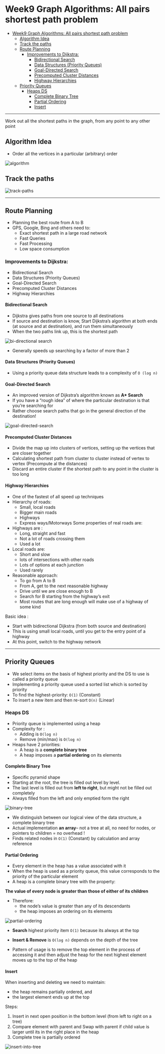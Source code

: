 # Week9 Graph Algorithms: All pairs shortest path problem

- [Week9 Graph Algorithms: All pairs shortest path problem](#week9-graph-algorithms-all-pairs-shortest-path-problem)
  - [Algorithm Idea](#algorithm-idea)
  - [Track the paths](#track-the-paths)
  - [Route Planning](#route-planning)
    - [Improvements to Dijkstra:](#improvements-to-dijkstra)
      - [Bidirectional Search](#bidirectional-search)
      - [Data Structures (Priority Queues)](#data-structures-priority-queues)
      - [Goal-Directed Search](#goal-directed-search)
      - [Precomputed Cluster Distances](#precomputed-cluster-distances)
      - [Highway Hierarchies](#highway-hierarchies)
  - [Priority Queues](#priority-queues)
    - [Heaps DS](#heaps-ds)
      - [Complete Binary Tree](#complete-binary-tree)
      - [Partial Ordering](#partial-ordering)
      - [Insert](#insert)

---

Work out all the shortest paths in the graph, from any
point to any other point

## Algorithm Idea

- Order all the vertices in a particular (arbitrary) order

![algorithm](images/algorithm.png)

## Track the paths

![track-paths](images/track-paths.png)

---

## Route Planning

- Planning the best route from A to B
- GPS, Google, Bing and others need to:
  - Exact shortest path in a large road network
  - Fast Queries
  - Fast Processing
  - Low space consumption

### Improvements to Dijkstra:

- Bidirectional Search
- Data Structures (Priority Queues)
- Goal-Directed Search
- Precomputed Cluster Distances
- Highway Hierarchies

#### Bidirectional Search

- Dijkstra gives paths from one source to all destinations
- If source and destination is know, Start Dijkstra’s algorithm at both ends (at source and at
  destination), and run them simultaneously
- When the two paths link up, this is the shortest path

![bi-directional search](images/bi-directional-search.png)

- Generally speeds up searching by a factor of more than 2

#### Data Structures (Priority Queues)

- Using a priority queue data structure leads to a complexity of `O (log n)`

#### Goal-Directed Search

- An improved version of Dijkstra’s algorithm known as **A\* Search**
- If you have a “rough idea” of where the particular destination is that you’re searching for
- Rather choose search paths that go in the general direction of the destination!

![goal-directed-search](images/goal-directed-search.png)

#### Precomputed Cluster Distances

- Divide the map up into clusters of vertices, setting up the vertices that are closer together
- Calculating shortest path from cluster to cluster instead of vertex to vertex (Precompute al the distances)
- Discard an entire cluster if the shortest path to any point in the cluster is too long

#### Highway Hierarchies

- One of the fastest of all speed up techniques
- Hierarchy of roads:
  - Small, local roads
  - Bigger main roads
  - Highways
  - Express ways/Motorways
    Some properties of real roads are:
- Highways are :
  - Long, straight and fast
  - Not a lot of roads crossing them
  - Used a lot
- Local roads are:
  - Short and slow
  - lots of intersections with other roads
  - Lots of options at each junction
  - Used rarely
- Reasonable approach:
  - To go from A to B
  - From A, get to the next reasonable highway
  - Drive until we are close enough to B
  - Search for B starting from the highway’s exit
  - Most routes that are long enough will make use of a highway of some kind

Basic idea :

- Start with bidirectional Dijkstra (from both source and destination)
- This is using small local roads, until you get to the entry point of a highway
- At this point, switch to the highway network

---

## Priority Queues

- We select items on the basis of highest priority and the DS to use is called a priority queue
- Implementing a priority queue used a sorted list which is sorted by priority
- To find the highest-priority: `O(1)` (Constant)
- To insert a new item and then re-sort `O(n)` (Linear)

### Heaps DS

- Priority queue is implemented using a heap
- Complexity for :
  - Adding is `O(log n)`
  - Remove (min/max) is `O(log n)`
- Heaps have 2 priorities:
  - A heap is a **complete binary tree**
  - A heap imposes a **partial ordering** on its elements

#### Complete Binary Tree

- Specific pyramid shape
- Starting at the root, the tree is filled out level by level.
- The last level is filled out from **left to right**, but might not be filled out completely
- Always filled from the left and only emptied form the right

![binary-tree](images/binary-tree.png)

- We distinguish between our logical view of the data structure, a complete binary tree
- Actual implementation **an array**– not a tree at all, no need for nodes, or pointers to
  children = no overhead !
- Finds related nodes in `O(1)` (Constant) by calculation and array reference

#### Partial Ordering

- Every element in the heap has a value associated with it
- When the heap is used as a priority queue, this value corresponds to the priority of the particular element
- A heap is a complete binary tree with the property:

**The value of every node is greater
than those of either of its children**

- Therefore:
  - the node’s value is greater than any of its descendants
  - the heap imposes an ordering on its elements

![partial-ordering](images/partial-ordering.png)

- **Search** highest priority item `O(1)` because its always at the top
- **Insert & Remove** is `O(log n)` depends on the depth of the tree

- Pattern of usage is to remove the top element in the process of accessing it and then adjust the heap for the next highest element moves up to the top of the heap

#### Insert

When inserting and deleting we need to maintain:

- the heap remains partially ordered, and
- the largest element ends up at the top

Steps:

1. Insert in next open position in the bottom level (from left to right on a tree)
2. Compare element with parent and Swap with parent if child value is larger until its in the right place in the heap
3. Complete tree is partially ordered

![insert-into-tree](images/insert-into-tree.png)
